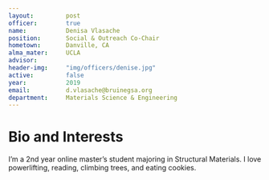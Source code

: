 ```yaml
---
layout:     	post
officer: 		true
name:      		Denisa Vlasache
position: 		Social & Outreach Co-Chair
hometown: 		Danville, CA
alma_mater: 	UCLA
advisor: 		
header-img: 	"img/officers/denise.jpg"
active: 		false
year:  			2019
email: 			d.vlasache@bruinegsa.org
department: 	Materials Science & Engineering
---
```


# Bio and Interests
I’m a 2nd year online master’s student majoring in Structural Materials. I love powerlifting, reading, climbing trees, and eating cookies. 

